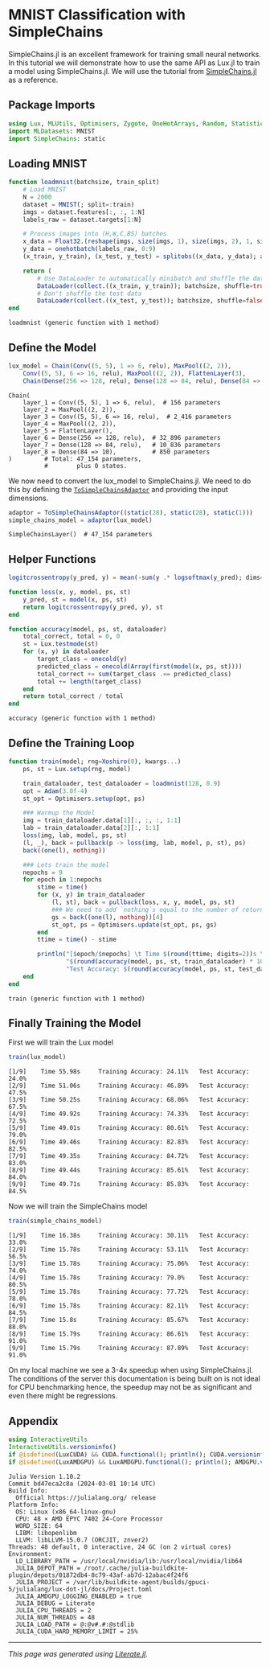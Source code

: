 


<a id='MNIST-Classification-with-SimpleChains'></a>

# MNIST Classification with SimpleChains


SimpleChains.jl is an excellent framework for training small neural networks. In this tutorial we will demonstrate how to use the same API as Lux.jl to train a model using SimpleChains.jl. We will use the tutorial from [SimpleChains.jl](https://pumasai.github.io/SimpleChains.jl/dev/examples/mnist/) as a reference.


<a id='Package-Imports'></a>

## Package Imports


```julia
using Lux, MLUtils, Optimisers, Zygote, OneHotArrays, Random, Statistics
import MLDatasets: MNIST
import SimpleChains: static
```


<a id='Loading-MNIST'></a>

## Loading MNIST


```julia
function loadmnist(batchsize, train_split)
    # Load MNIST
    N = 2000
    dataset = MNIST(; split=:train)
    imgs = dataset.features[:, :, 1:N]
    labels_raw = dataset.targets[1:N]

    # Process images into (H,W,C,BS) batches
    x_data = Float32.(reshape(imgs, size(imgs, 1), size(imgs, 2), 1, size(imgs, 3)))
    y_data = onehotbatch(labels_raw, 0:9)
    (x_train, y_train), (x_test, y_test) = splitobs((x_data, y_data); at=train_split)

    return (
        # Use DataLoader to automatically minibatch and shuffle the data
        DataLoader(collect.((x_train, y_train)); batchsize, shuffle=true),
        # Don't shuffle the test data
        DataLoader(collect.((x_test, y_test)); batchsize, shuffle=false))
end
```


```
loadmnist (generic function with 1 method)
```


<a id='Define-the-Model'></a>

## Define the Model


```julia
lux_model = Chain(Conv((5, 5), 1 => 6, relu), MaxPool((2, 2)),
    Conv((5, 5), 6 => 16, relu), MaxPool((2, 2)), FlattenLayer(3),
    Chain(Dense(256 => 128, relu), Dense(128 => 84, relu), Dense(84 => 10)))
```


```
Chain(
    layer_1 = Conv((5, 5), 1 => 6, relu),  # 156 parameters
    layer_2 = MaxPool((2, 2)),
    layer_3 = Conv((5, 5), 6 => 16, relu),  # 2_416 parameters
    layer_4 = MaxPool((2, 2)),
    layer_5 = FlattenLayer(),
    layer_6 = Dense(256 => 128, relu),  # 32_896 parameters
    layer_7 = Dense(128 => 84, relu),   # 10_836 parameters
    layer_8 = Dense(84 => 10),          # 850 parameters
)         # Total: 47_154 parameters,
          #        plus 0 states.
```


We now need to convert the lux_model to SimpleChains.jl. We need to do this by defining the [`ToSimpleChainsAdaptor`](../../api/Lux/switching_frameworks#Lux.ToSimpleChainsAdaptor) and providing the input dimensions.


```julia
adaptor = ToSimpleChainsAdaptor((static(28), static(28), static(1)))
simple_chains_model = adaptor(lux_model)
```


```
SimpleChainsLayer()  # 47_154 parameters
```


<a id='Helper-Functions'></a>

## Helper Functions


```julia
logitcrossentropy(y_pred, y) = mean(-sum(y .* logsoftmax(y_pred); dims=1))

function loss(x, y, model, ps, st)
    y_pred, st = model(x, ps, st)
    return logitcrossentropy(y_pred, y), st
end

function accuracy(model, ps, st, dataloader)
    total_correct, total = 0, 0
    st = Lux.testmode(st)
    for (x, y) in dataloader
        target_class = onecold(y)
        predicted_class = onecold(Array(first(model(x, ps, st))))
        total_correct += sum(target_class .== predicted_class)
        total += length(target_class)
    end
    return total_correct / total
end
```


```
accuracy (generic function with 1 method)
```


<a id='Define-the-Training-Loop'></a>

## Define the Training Loop


```julia
function train(model; rng=Xoshiro(0), kwargs...)
    ps, st = Lux.setup(rng, model)

    train_dataloader, test_dataloader = loadmnist(128, 0.9)
    opt = Adam(3.0f-4)
    st_opt = Optimisers.setup(opt, ps)

    ### Warmup the Model
    img = train_dataloader.data[1][:, :, :, 1:1]
    lab = train_dataloader.data[2][:, 1:1]
    loss(img, lab, model, ps, st)
    (l, _), back = pullback(p -> loss(img, lab, model, p, st), ps)
    back((one(l), nothing))

    ### Lets train the model
    nepochs = 9
    for epoch in 1:nepochs
        stime = time()
        for (x, y) in train_dataloader
            (l, st), back = pullback(loss, x, y, model, ps, st)
            ### We need to add `nothing`s equal to the number of returned values - 1
            gs = back((one(l), nothing))[4]
            st_opt, ps = Optimisers.update(st_opt, ps, gs)
        end
        ttime = time() - stime

        println("[$epoch/$nepochs] \t Time $(round(ttime; digits=2))s \t Training Accuracy: " *
                "$(round(accuracy(model, ps, st, train_dataloader) * 100; digits=2))% \t " *
                "Test Accuracy: $(round(accuracy(model, ps, st, test_dataloader) * 100; digits=2))%")
    end
end
```


```
train (generic function with 1 method)
```


<a id='Finally-Training-the-Model'></a>

## Finally Training the Model


First we will train the Lux model


```julia
train(lux_model)
```


```
[1/9] 	 Time 55.98s 	 Training Accuracy: 24.11% 	 Test Accuracy: 24.0%
[2/9] 	 Time 51.06s 	 Training Accuracy: 46.89% 	 Test Accuracy: 47.5%
[3/9] 	 Time 50.25s 	 Training Accuracy: 68.06% 	 Test Accuracy: 67.5%
[4/9] 	 Time 49.92s 	 Training Accuracy: 74.33% 	 Test Accuracy: 72.5%
[5/9] 	 Time 49.01s 	 Training Accuracy: 80.61% 	 Test Accuracy: 79.0%
[6/9] 	 Time 49.46s 	 Training Accuracy: 82.83% 	 Test Accuracy: 82.5%
[7/9] 	 Time 49.35s 	 Training Accuracy: 84.72% 	 Test Accuracy: 83.0%
[8/9] 	 Time 49.44s 	 Training Accuracy: 85.61% 	 Test Accuracy: 84.0%
[9/9] 	 Time 49.71s 	 Training Accuracy: 85.83% 	 Test Accuracy: 84.5%

```


Now we will train the SimpleChains model


```julia
train(simple_chains_model)
```


```
[1/9] 	 Time 16.38s 	 Training Accuracy: 30.11% 	 Test Accuracy: 33.0%
[2/9] 	 Time 15.78s 	 Training Accuracy: 53.11% 	 Test Accuracy: 56.5%
[3/9] 	 Time 15.78s 	 Training Accuracy: 75.06% 	 Test Accuracy: 74.0%
[4/9] 	 Time 15.78s 	 Training Accuracy: 79.0% 	 Test Accuracy: 80.5%
[5/9] 	 Time 15.78s 	 Training Accuracy: 77.72% 	 Test Accuracy: 78.0%
[6/9] 	 Time 15.78s 	 Training Accuracy: 82.11% 	 Test Accuracy: 84.5%
[7/9] 	 Time 15.8s 	 Training Accuracy: 85.67% 	 Test Accuracy: 88.0%
[8/9] 	 Time 15.79s 	 Training Accuracy: 86.61% 	 Test Accuracy: 91.0%
[9/9] 	 Time 15.79s 	 Training Accuracy: 87.89% 	 Test Accuracy: 91.0%

```


On my local machine we see a 3-4x speedup when using SimpleChains.jl. The conditions of the server this documentation is being built on is not ideal for CPU benchmarking hence, the speedup may not be as significant and even there might be regressions.


<a id='Appendix'></a>

## Appendix


```julia
using InteractiveUtils
InteractiveUtils.versioninfo()
if @isdefined(LuxCUDA) && CUDA.functional(); println(); CUDA.versioninfo(); end
if @isdefined(LuxAMDGPU) && LuxAMDGPU.functional(); println(); AMDGPU.versioninfo(); end
```


```
Julia Version 1.10.2
Commit bd47eca2c8a (2024-03-01 10:14 UTC)
Build Info:
  Official https://julialang.org/ release
Platform Info:
  OS: Linux (x86_64-linux-gnu)
  CPU: 48 × AMD EPYC 7402 24-Core Processor
  WORD_SIZE: 64
  LIBM: libopenlibm
  LLVM: libLLVM-15.0.7 (ORCJIT, znver2)
Threads: 48 default, 0 interactive, 24 GC (on 2 virtual cores)
Environment:
  LD_LIBRARY_PATH = /usr/local/nvidia/lib:/usr/local/nvidia/lib64
  JULIA_DEPOT_PATH = /root/.cache/julia-buildkite-plugin/depots/01872db4-8c79-43af-ab7d-12abac4f24f6
  JULIA_PROJECT = /var/lib/buildkite-agent/builds/gpuci-5/julialang/lux-dot-jl/docs/Project.toml
  JULIA_AMDGPU_LOGGING_ENABLED = true
  JULIA_DEBUG = Literate
  JULIA_CPU_THREADS = 2
  JULIA_NUM_THREADS = 48
  JULIA_LOAD_PATH = @:@v#.#:@stdlib
  JULIA_CUDA_HARD_MEMORY_LIMIT = 25%

```


---


*This page was generated using [Literate.jl](https://github.com/fredrikekre/Literate.jl).*

